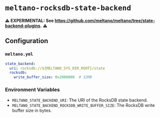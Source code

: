 # `meltano-rocksdb-state-backend`

 ⚠️ **EXPERIMENTAL: See https://github.com/meltano/meltano/tree/state-backend-plugins.** ⚠️

<!--
[![PyPI version](https://img.shields.io/pypi/v/meltano-rocksdb-state-backend.svg?logo=pypi&logoColor=FFE873&color=blue)](https://pypi.org/project/meltano-rocksdb-state-backend)
[![Python versions](https://img.shields.io/pypi/pyversions/meltano-rocksdb-state-backend.svg?logo=python&logoColor=FFE873)](https://pypi.org/project/meltano-rocksdb-state-backend)

This is a [Meltano](https://meltano.com) plugin that provides a [RocksDict](https://github.com/Congyuwang/RocksDict) [state backend](https://docs.meltano.com/concepts/state_backends).
-->

## Configuration

### `meltano.yml`

```yaml
state_backend:
  uri: rocksdb://${MELTANO_SYS_DIR_ROOT}/state
  rocksdb:
    write_buffer_size: 0x2000000  # 32MB
```

### Environment Variables

* `MELTANO_STATE_BACKEND_URI`: The URI of the RocksDB state backend.
* `MELTANO_STATE_BACKEND_ROCKSDB_WRITE_BUFFER_SIZE`: The RocksDB write buffer size in bytes.
